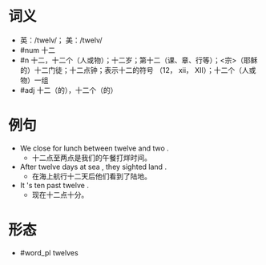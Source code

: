 # 词义
- 英：/twelv/； 美：/twelv/
- #num 十二
- #n 十二，十二个（人或物）；十二岁；第十二（课、章、行等）；<宗>（耶稣的）十二门徒；十二点钟；表示十二的符号 （12， xii， XII）；十二个（人或物）一组
- #adj  十二（的），十二个（的）
# 例句
- We close for lunch between twelve and two .
	- 十二点至两点是我们的午餐打烊时间。
- After twelve days at sea , they sighted land .
	- 在海上航行十二天后他们看到了陆地。
- It 's ten past twelve .
	- 现在十二点十分。
# 形态
- #word_pl twelves
